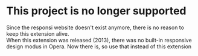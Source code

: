 # This project is no longer supported

Since the responsi website doesn't exist anymore, there is no reason to keep this extension alive.  
When this extension was released (2013), there was no built-in responsive design modus in Opera. Now there is, so use that instead of this extension
